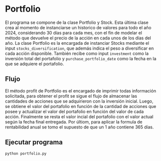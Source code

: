 # Portfolio
El programa se compone de la clase Portfolio y Stock. Esta última clase crea al momento de instanciarse un historico de valores para todo el año 2024, considerando 30 días para cada mes, con el fín de modelar el método que devuelve el precio de la acción en cada unos de los días del año. La clase Portfolio es la encargada de instanciar Stocks mediante el input `stocks_diversification`, que además indica el peso a diversificar en cada acción disponible. También recibe como input `investment` como la inversión total del portafolio y `purchase_portfolio_date` como la fecha en la que se adquiere el portafolio.

## Flujo
El método profit de Portfolio es el encargado de imprimir todas información solicitada, para obtener el profit se sigue el flujo de almacenar las cantidades de acciones que se adquirieron con la inversión inicial. Luego, se obtiene el valor del portafolio en función de la cantidad de acciones que posee y actualizar el valor del portafolio en función del valor de cada acción. Finalmente se resta el valor incial del portafolio con el valor actual según la fecha final entregada. Por últiom, para aplicar la formula de rentabilidad anual se tomo el supuesto de que un 1 año contiene 365 días.

## Ejecutar programa
```bash
python portfolio.py
